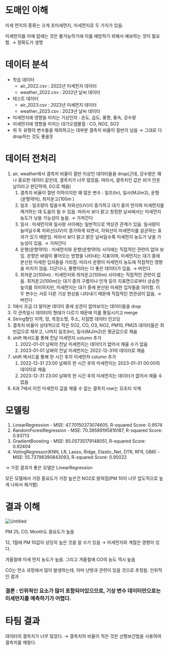 # 도매인 이해

미세 먼지의 종류는 크게 초미세먼지, 미세먼지로 두 가지가 있음.

미세먼지를 아예 없애는 것은 불가능하기에 이를 예방하기 위해서 예보하는 것이 필요함. → 정확도가 생명

# 데이터 분석

- 학습 데이터
    - air_2022.csv : 2022년 미세먼지 데이터
    - weather_2022.csv : 2022년 날씨 데이터
- 테스트 데이터
    - air_2023.csv : 2023년 미세먼지 데이터
    - weather_2023.csv : 2023년 날씨 데이터
- 미세먼지에 영향을 미치는 기상인자 : 온도, 습도, 풍향, 풍속, 강수량
- 미세먼지에 영향을 미치는 대기오염물질 : CO, NO2, SO2
- 위 두 유형의 변수들을 제외하고는 대부분 결측치 비율이 절반이 넘음 → 그대로 다 drop하는 것도 좋을듯

# 데이터 전처리

1. air, weather에서 결측치 비율이 절반 이상인 데이터들을 drop(근데, 강수량은 꽤나 중요한 데이터 같은데, 결측치가 너무 많았음. 따라서, 결측치인 값은 비가 안온 날이라고 판단하여, 0으로 채움)
    1. 결측치 비율이 절반 이하이지만 꽤 많은 변수 : 일조(hr), 일사(MJ/m2), 운형(운형약어), 최저운고(100m )
    2. 일조 : 일조량이 많을수록 자외선(UV)이 증가하고 대기 중의 먼지와 미세먼지를 제거하는 데 도움이 될 수 있음. 따라서 보다 맑고 청정한 날씨에서는 미세먼지 농도가 낮을 가능성이 높음. → 가져간다
    3. 일사 : 미세먼지와 일사량 사이에는 일반적으로 역상관 관계가 있음. 일사량이 늘어날수록 자외선(UV)이 증가하게 되면서, 자외선이 미세먼지를 살균하는 효과가 있기 때문임. 따라서 보다 맑고 밝은 날씨일수록 미세먼지 농도가 낮을 가능성이 있음. → 가져간다
    4. 운형(운향약어) : 미세먼지와 운향(운향약어) 사이에는 직접적인 관련이 없어 보임. 운향은 바람이 불어오는 방향을 나타내는 지표이며, 미세먼지는 대기 중에 분산된 미세한 입자들을 가리킴. 따라서 운향이 미세먼지 농도에 직접적인 영향을 미치지 않음. 더군다나, 풍향이라는 더 좋은 데이터가 있음. → 버린다
    5. 최저운고(100m) : 미세먼지와 최저운고(100m) 사이에는 직접적인 관련이 없음. 최저운고(100m)는 대기 중의 구름이나 안개 등이 지표면으로부터 상승한 높이를 의미하지만, 미세먼지는 대기 중에 분산된 미세한 입자들을 의미함. 이 두 변수는 서로 다른 기상 현상을 나타내기 때문에 직접적인 연관성이 없음. → 버린다
2. 1에서 조금 더 알아본 데이터 중에 상관이 없어보이는 데이터들을 drop
3. 각 관측일시 데이터의 형태가 다르기 때문에 이를 통일시키고 merge
4. String형인 지역, 망, 측정소명, 주소, 지점명 데이터 인코딩
5. 결측치 비율이 상대적으로 적은 SO2, CO, O3, NO2, PM10, PM25 데이터들은 최빈값으로 채우고, 나머지 일조(hr), 일사(MJ/m2)은 평균값으로 채움
6. shift 메서드를 통해 전날 미세먼지 column 추가
    1. 2022-01-01 날짜의 전날 미세먼지는 데이터가 없어서 채울 수가 없음
    2. 2023-01-01 날짜의 전날 미세먼지는 2022-12-31의 데이터로 채움
7. shift 메서드를 통해 한 시간 후의 미세먼저 column 추가
    1. 2022-12-31 23:00 날짜의 한 시간 후의 미세먼지는 2023-01-01 00:00의 데이터로 채움
    2. 2023-12-31 23:00 날짜의 한 시간 후의 미세먼지는 데이터가 없어서 채울 수 없음
8. 6과 7에서 이전 미세먼지 값을 채울 수 없는 결측치 row는 모조리 삭제

# 모델링

1. LinearRegression - MSE: 47.70150373074605, R-squared Score: 0.9574
2. RandomForestRegression - MSE: 70.39589195816187, R-squared Score: 0.93713
3. GradientBoosting - MSE: 85.05735179148051, R-squared Score: 0.92404
4. VotingRegressor(KNN, LR, Lasso, Ridge, Elastic_Net, DTR, RFR, GBR) - MSE: 55.73796390843093, R-squared Score: 0.95022

→ 가장 결과가 좋은 모델은 LinearRegression

모든 모델에서 가장 중요도가 가장 높은건 NO2로 밝혀짐(PM 10이 너무 압도적으로 높게 나와서 제거함)

# 결과 이해

![Untitled](https://github.com/justgotothedesk/KT_AIVLE/assets/114928709/b83c9911-998a-4596-b0e8-c8b0ae385db8)

PM 25, CO, Month도 중요도가 높음

12, 1월에 PM 10값이 상당히 높은 것을 알 수가 있음 → 미세먼지와 계절은 영향이 있다.

겨울철에 미세 먼지 농도가 높음. 그리고 겨울철에 CO의 농도 역시 높음

CO는 연소 과정에서 많이 발생하는데, 아마 난방과 관련이 있을 것으로 추정됨. 인위적인 결과

### 결론 : 인위적인 요소가 많이 포함되어있으므로, 기상 변수 데이터만으로는 미세먼지를 예측하기가 어렵다.

# 타팀 결과

데이터의 결측치가 너무 많았다. → 결측치의 비율이 적은 것은 선형보간법을 사용하여 결측치를 채웠다.
